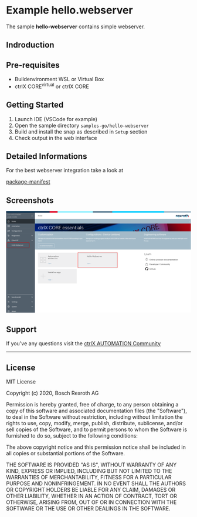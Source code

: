 # Example hello.webserver

The sample __hello-webserver__ contains simple webserver.

## Indroduction


## Pre-requisites

* Buildenvironment WSL or Virtual Box 
* ctrlX CORE<sup>virtual</sup> or ctrlX CORE

## Getting Started

1. Launch IDE (VSCode for example)
2. Open the sample directory `samples-go/hello-webserver`
3. Build and install the snap as described in `Setup` section
4. Check output in the web interface

## Detailed Informations 

For the best webserver integration take a look at

[package-manifest](./../package-manifest.md)


## Screenshots

![Landingpage](./docs/images/landingpage.png)

## Support

If you've any questions visit the [ctrlX AUTOMATION Community](https://developer.community.boschrexroth.com/)

___

## License

MIT License

Copyright (c) 2020, Bosch Rexroth AG

Permission is hereby granted, free of charge, to any person obtaining a copy
of this software and associated documentation files (the "Software"), to deal
in the Software without restriction, including without limitation the rights
to use, copy, modify, merge, publish, distribute, sublicense, and/or sell
copies of the Software, and to permit persons to whom the Software is
furnished to do so, subject to the following conditions:

The above copyright notice and this permission notice shall be included in all
copies or substantial portions of the Software.

THE SOFTWARE IS PROVIDED "AS IS", WITHOUT WARRANTY OF ANY KIND, EXPRESS OR
IMPLIED, INCLUDING BUT NOT LIMITED TO THE WARRANTIES OF MERCHANTABILITY,
FITNESS FOR A PARTICULAR PURPOSE AND NONINFRINGEMENT. IN NO EVENT SHALL THE
AUTHORS OR COPYRIGHT HOLDERS BE LIABLE FOR ANY CLAIM, DAMAGES OR OTHER
LIABILITY, WHETHER IN AN ACTION OF CONTRACT, TORT OR OTHERWISE, ARISING FROM,
OUT OF OR IN CONNECTION WITH THE SOFTWARE OR THE USE OR OTHER DEALINGS IN THE
SOFTWARE.


